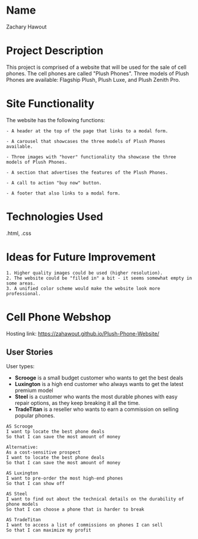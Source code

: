 # Name

Zachary Hawout

# Project Description

This project is comprised of a website that will be used for the sale of cell phones. The cell phones are called "Plush Phones". Three models of Plush Phones are available: Flagship Plush, Plush Luxe, and Plush Zenith Pro.

# Site Functionality

The website has the following functions:

    - A header at the top of the page that links to a modal form.

    - A carousel that showcases the three models of Plush Phones available.

    - Three images with "hover" functionality tha showcase the three models of Plush Phones.

    - A section that advertises the features of the Plush Phones.

    - A call to action "buy now" button.

    - A footer that also links to a modal form.

# Technologies Used

.html, .css

# Ideas for Future Improvement

    1. Higher quality images could be used (higher resolution).
    2. The website could be "filled in" a bit - it seems somewhat empty in some areas.
    3. A unified color scheme would make the website look more professional.

# Cell Phone Webshop


Hosting link: https://zahawout.github.io/Plush-Phone-Website/


## User Stories

User types:

- **Scrooge** is a small budget customer who wants to get the best deals
- **Luxington** is a high end customer who always wants to get the latest premium model  
- **Steel** is a customer who wants the most durable phones with easy repair options, as they keep breaking it all the time.
- **TradeTitan** is a reseller who wants to earn a commission on selling popular phones.

```
AS Scrooge
I want tp locate the best phone deals
So that I can save the most amount of money

Alternative:
As a cost-sensitive prospect
I want to locate the best phone deals
So that I can save the most amount of money

AS Luxington
I want to pre-order the most high-end phones
So that I can show off

AS Steel
I want to find out about the technical details on the durability of phone models
So that I can choose a phone that is harder to break

AS TradeTitan
I want to access a list of commissions on phones I can sell
So that I can maximize my profit
```